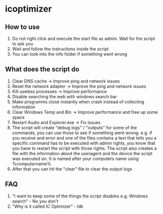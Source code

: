 # icoptimizer
                                              
## How to use

1. Do not right click and execute the start file as admin. Wait for the script to ask you
2. Wait and follow the instructions inside the script 
3. You can look into the info folder if something went wrong

## What does the script do

1. Clear DNS cache -> Improve ping and network issues
2.  Reset the network adapter -> Improve the ping and network issues
3. Kill useless processes -> Improve performance
4. Disable searching the web with windows search bar
5. Make programms close instantly when crash instead of collecting information
6. Clear Windows Temp and Bin -> Improve performance and free up some space
7. Restart Audio and Explorer.exe -> Fix issues
8. The script will create "debug logs" / "outputs" for some of the commands, you can use those to see if something went wrong.
   e.g. if you receive and error and one of the files contains a text that tells you a specific command has to be executed with admin rights,
   you know that you have to restart the script with those rights. The script also creates a file with the information about the useragent
   and the device the script was executed on. It is named after your computers name using %computername% 
9. After that you can hit the "clear" file to clear the output logs

## FAQ

1. "I want to keep some of the things the script disables e.g. Windows search" - No you don't
2. "Why is it called IC Optimizer" - Idk
